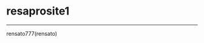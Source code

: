 # resaprosite1
---------------------------------------------------------------------------------------------------------------------------------------------
rensato777(rensato)
